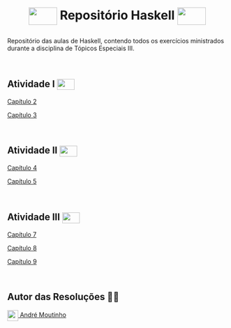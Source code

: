 # <p align=center><img align="center" src="https://upload.wikimedia.org/wikipedia/commons/thumb/1/1c/Haskell-Logo.svg/1280px-Haskell-Logo.svg.png" height="40" width="65"/> Repositório Haskell  <img align="center" src="https://upload.wikimedia.org/wikipedia/commons/thumb/1/1c/Haskell-Logo.svg/1280px-Haskell-Logo.svg.png" height="40" width="65"/></p>

<p>Repositório das aulas de Haskell, contendo todos os exercícios ministrados durante a disciplina de Tópicos Especiais III.</p>
<br>
<h2>Atividade I <img align="center" src="https://upload.wikimedia.org/wikipedia/commons/thumb/1/1c/Haskell-Logo.svg/1280px-Haskell-Logo.svg.png" height="25" width="40"/></h2>
<p><a href="https://github.com/AMoutinho/Haskell/tree/main/Cap%C3%ADtulo%202">Capítulo 2</a></p>
<p><a href="https://github.com/AMoutinho/Haskell/tree/main/Cap%C3%ADtulo%203">Capítulo 3</a></p>
<br>
<h2>Atividade II <img align="center" src="https://upload.wikimedia.org/wikipedia/commons/thumb/1/1c/Haskell-Logo.svg/1280px-Haskell-Logo.svg.png" height="25" width="40"/></h2>
<p><a href="https://github.com/AMoutinho/Haskell/tree/main/Cap%C3%ADtulo%204">Capítulo 4</a></p>
<p><a href="https://github.com/AMoutinho/Haskell/tree/main/Cap%C3%ADtulo%205">Capítulo 5</a></p>
<br>
<h2>Atividade III <img align="center" src="https://upload.wikimedia.org/wikipedia/commons/thumb/1/1c/Haskell-Logo.svg/1280px-Haskell-Logo.svg.png" height="25" width="40"/></h2>
<p><a href="https://github.com/AMoutinho/Haskell/tree/main/Cap%C3%ADtulo%207">Capítulo 7</a></p>
<p><a href="https://github.com/AMoutinho/Haskell/tree/main/Cap%C3%ADtulo%208">Capítulo 8</a></p>
<p><a href="https://github.com/AMoutinho/Haskell/tree/main/Cap%C3%ADtulo%209">Capítulo 9</a></p>
<br>    
<h2>Autor das Resoluções 👨‍💼</h2>
<a href="https://github.com/AhMoutinho/" title="André Moutinho"><img align="center" src="https://i.imgur.com/VN0Vh9S.png" width="25"/> André Moutinho</a></br> 

